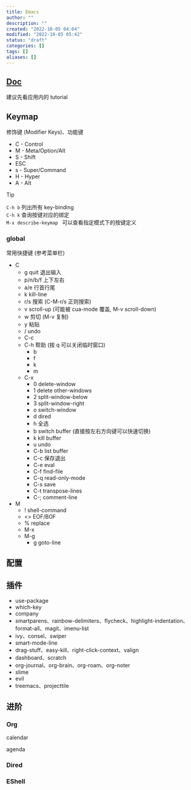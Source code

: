 ```yaml
---
title: Emacs
author: ""
description: ""
created: "2022-10-05 04:04"
modified: "2022-10-05 05:42"
status: "draft"
categories: []
tags: []
aliases: []
---
```


## [Doc](https://www.gnu.org/software/emacs/documentation.html)

建议先看应用内的 tutorial

## Keymap

修饰键 (Modifier Keys)、功能键
- C - Control
- M - Meta/Option/Alt
- S - Shift
- ESC
- s - Super/Command
- H - Hyper
- A - Alt

>[!tip] 
>`C-h b` 列出所有 key-binding  
>`C-h k` 查询按键对应的绑定  
>`M-x describe-keymap ` 可以查看指定模式下的按键定义

### global
常用快捷键 (参考菜单栏)
- C
    - g  quit 退出输入
    - p/n/b/f 上下左右
    - a/e 行首行尾
    - k kill-line
    - r/s 搜索 (C-M-r/s 正则搜索)
    - v scroll-up (可能被 cua-mode 覆盖, M-v scroll-down)
    - w 剪切 (M-v 复制)
    - y 粘贴
    - / undo
    - C-c
    - C-h 帮助 (按 q 可以关闭临时窗口)
        - b
        - f
        - k
        - m
    - C-x
        - 0 delete-window
        - 1 delete other-windows
        - 2 split-window-below
        - 3 split-window-right
        - o switch-window
        - d dired
        - h 全选
        - b switch buffer (直接按左右方向键可以快速切换)
        - k kill buffer
        - u undo
        - C-b list buffer
        - C-c 保存退出
        - C-e eval
        - C-f find-file
        - C-q read-only-mode
        - C-s save
        - C-t transpose-lines
        - C-; comment-line
- M
    - ! shell-command
    - <> EOF/BOF
    - % replace
    - M-x
    - M-g
        - g goto-line

## 配置

## 插件

- use-package
- which-key
- company
- smartparens、rainbow-delimiters、flycheck、highlight-indentation、format-all、magit、imenu-list
- ivy、consel、swiper
- smart-mode-line
- drag-stuff、easy-kill、right-click-context、valign
- dashboard、scratch
- org-journal、org-brain、org-roam、org-noter
- slime
- evil
- treemacs、projecttile

## 进阶

### Org

calendar

agenda

### Dired

### EShell